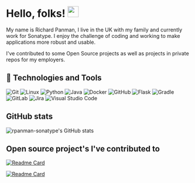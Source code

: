 <!-- https://towardsdatascience.com/build-a-stunning-readme-for-your-github-profile-9b80434fe5d7 -->
# Hello, folks! <img src="https://raw.githubusercontent.com/MartinHeinz/MartinHeinz/master/wave.gif" width="30px">

My name is Richard Panman, I live in the UK with my family and currently work for Sonatype. I enjoy the challenge of coding and working to make applications more robust and usable.

I've contributed to some Open Source projects as well as projects in private repos for my employers.

## 🔧 Technologies and Tools
![Git](https://img.shields.io/badge/git-%23F05033.svg?style=for-the-badge&logo=git&logoColor=white)
![Linux](https://img.shields.io/badge/Linux-FCC624?style=for-the-badge&logo=linux&logoColor=black)
![Python](https://img.shields.io/badge/python-3670A0?style=for-the-badge&logo=python&logoColor=ffdd54)
![Java](https://img.shields.io/badge/java-%23ED8B00.svg?style=for-the-badge&logo=java&logoColor=white)
![Docker](https://img.shields.io/badge/docker-%230db7ed.svg?style=for-the-badge&logo=docker&logoColor=white)
![GitHub](https://img.shields.io/badge/github-%23121011.svg?style=for-the-badge&logo=github&logoColor=white)
![Flask](https://img.shields.io/badge/flask-%23000.svg?style=for-the-badge&logo=flask&logoColor=white)
![Gradle](https://img.shields.io/badge/Gradle-02303A.svg?style=for-the-badge&logo=Gradle&logoColor=white)
![GitLab](https://img.shields.io/badge/gitlab-%23181717.svg?style=for-the-badge&logo=gitlab&logoColor=white)
![Jira](https://img.shields.io/badge/jira-%230A0FFF.svg?style=for-the-badge&logo=jira&logoColor=white)
![Visual Studio Code](https://img.shields.io/badge/Visual%20Studio%20Code-0078d7.svg?style=for-the-badge&logo=visual-studio-code&logoColor=white)

## GitHub stats

![rpanman-sonatype's GitHub stats](https://github-readme-stats.vercel.app/api?username=rpanman-sonatype&show_icons=true&theme=radical&show_owner=true&count_private=true)

## Open source project's I've contributed to

[![Readme Card](https://github-readme-stats.vercel.app/api/pin/?username=sonatype-nexus-community&repo=nexusiq-successmetrics&theme=radical)](https://github.com/sonatype-nexus-community/nexusiq-successmetrics)

[![Readme Card](https://github-readme-stats.vercel.app/api/pin/?username=sonatype-nexus-community&repo=vscode-iq-plugin&theme=radical)](https://github.com/sonatype-nexus-community/vscode-iq-plugin)